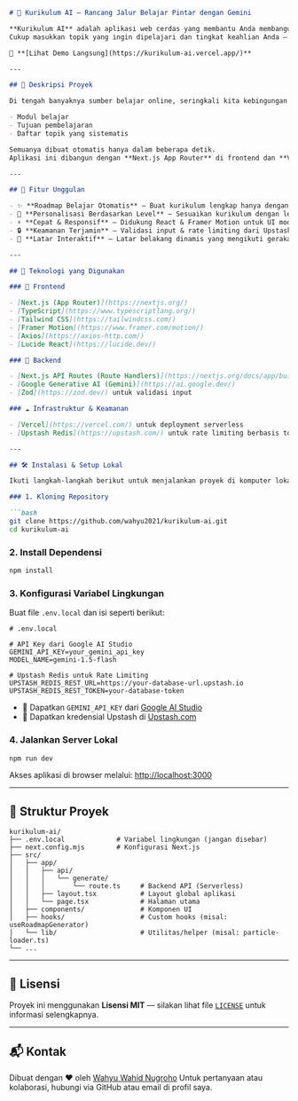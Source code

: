 
````markdown
# 🌟 Kurikulum AI — Rancang Jalur Belajar Pintar dengan Gemini

**Kurikulum AI** adalah aplikasi web cerdas yang membantu Anda membangun *roadmap* atau kurikulum belajar yang **dipersonalisasi** secara instan, berkat kekuatan **Google Generative AI (Gemini)**.  
Cukup masukkan topik yang ingin dipelajari dan tingkat keahlian Anda — aplikasi akan menyusun jalur belajar yang **terstruktur, efisien, dan sesuai kebutuhan** Anda.

🔗 **[Lihat Demo Langsung](https://kurikulum-ai.vercel.app/)**

---

## 📌 Deskripsi Proyek

Di tengah banyaknya sumber belajar online, seringkali kita kebingungan untuk memulai. **Kurikulum AI hadir sebagai solusi**, menyediakan roadmap yang jelas dan terorganisir, lengkap dengan:

- Modul belajar
- Tujuan pembelajaran
- Daftar topik yang sistematis

Semuanya dibuat otomatis hanya dalam beberapa detik.  
Aplikasi ini dibangun dengan **Next.js App Router** di frontend dan **Vercel Serverless Functions** di backend, menjadikannya ringan, cepat, dan aman.

---

## 🚀 Fitur Unggulan

- ✨ **Roadmap Belajar Otomatis** — Buat kurikulum lengkap hanya dengan satu klik
- 👤 **Personalisasi Berdasarkan Level** — Sesuaikan kurikulum dengan level: *Pemula*, *Menengah*, atau *Mahir*
- ⚡ **Cepat & Responsif** — Didukung React & Framer Motion untuk UI modern dan interaktif
- 🔒 **Keamanan Terjamin** — Validasi input & rate limiting dari Upstash Redis
- 🎨 **Latar Interaktif** — Latar belakang dinamis yang mengikuti gerakan mouse pengguna

---

## 🧰 Teknologi yang Digunakan

### 🔹 Frontend

- [Next.js (App Router)](https://nextjs.org/)
- [TypeScript](https://www.typescriptlang.org/)
- [Tailwind CSS](https://tailwindcss.com/)
- [Framer Motion](https://www.framer.com/motion/)
- [Axios](https://axios-http.com/)
- [Lucide React](https://lucide.dev/)

### 🔸 Backend

- [Next.js API Routes (Route Handlers)](https://nextjs.org/docs/app/building-your-application/routing/route-handlers)
- [Google Generative AI (Gemini)](https://ai.google.dev/)
- [Zod](https://zod.dev/) untuk validasi input

### ☁️ Infrastruktur & Keamanan

- [Vercel](https://vercel.com/) untuk deployment serverless
- [Upstash Redis](https://upstash.com/) untuk rate limiting berbasis token

---

## 🛠️ Instalasi & Setup Lokal

Ikuti langkah-langkah berikut untuk menjalankan proyek di komputer lokal Anda:

### 1. Kloning Repository

```bash
git clone https://github.com/wahyu2021/kurikulum-ai.git
cd kurikulum-ai
````

### 2. Install Dependensi

```bash
npm install
```

### 3. Konfigurasi Variabel Lingkungan

Buat file `.env.local` dan isi seperti berikut:

```env
# .env.local

# API Key dari Google AI Studio
GEMINI_API_KEY=your_gemini_api_key
MODEL_NAME=gemini-1.5-flash

# Upstash Redis untuk Rate Limiting
UPSTASH_REDIS_REST_URL=https://your-database-url.upstash.io
UPSTASH_REDIS_REST_TOKEN=your-database-token
```

* 🔑 Dapatkan `GEMINI_API_KEY` dari [Google AI Studio](https://aistudio.google.com/app/apikey)
* 🔐 Dapatkan kredensial Upstash di [Upstash.com](https://upstash.com/)

### 4. Jalankan Server Lokal

```bash
npm run dev
```

Akses aplikasi di browser melalui: [http://localhost:3000](http://localhost:3000)

---

## 📁 Struktur Proyek

```
kurikulum-ai/
├── .env.local             # Variabel lingkungan (jangan disebar)
├── next.config.mjs        # Konfigurasi Next.js
├── src/
│   ├── app/
│   │   ├── api/
│   │   │   └── generate/
│   │   │       └── route.ts     # Backend API (Serverless)
│   │   ├── layout.tsx           # Layout global aplikasi
│   │   └── page.tsx             # Halaman utama
│   ├── components/              # Komponen UI
│   ├── hooks/                   # Custom hooks (misal: useRoadmapGenerator)
│   └── lib/                     # Utilitas/helper (misal: particle-loader.ts)
└── ...
```

---

## 📄 Lisensi

Proyek ini menggunakan **Lisensi MIT** — silakan lihat file [`LICENSE`](./LICENSE) untuk informasi selengkapnya.

---

## 📬 Kontak

Dibuat dengan ❤️ oleh [Wahyu Wahid Nugroho](https://github.com/wahyu2021)
Untuk pertanyaan atau kolaborasi, hubungi via GitHub atau email di profil saya.

```